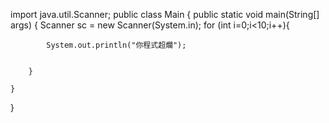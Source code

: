 import java.util.Scanner;
public class Main
{
	public static void main(String[] args) {
	    Scanner sc = new Scanner(System.in);
	    for (int i=0;i<10;i++){
	        
	        System.out.println("你程式超爛");
	        
	        
	    }
		
	}
}
